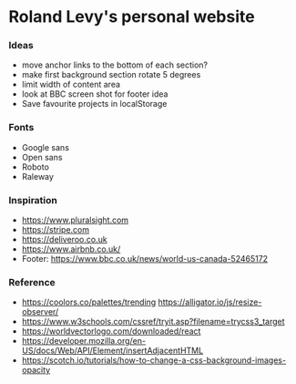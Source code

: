 # Roland Levy's personal website


### Ideas
- move anchor links to the bottom of each section?
- make first background section rotate 5 degrees
- limit width of content area
- look at BBC screen shot for footer idea
- Save favourite projects in localStorage

### Fonts
- Google sans
- Open sans
- Roboto
- Raleway

### Inspiration
- https://www.pluralsight.com
- https://stripe.com
- https://deliveroo.co.uk
- https://www.airbnb.co.uk/
- Footer: https://www.bbc.co.uk/news/world-us-canada-52465172

### Reference
- https://coolors.co/palettes/trending
https://alligator.io/js/resize-observer/
- https://www.w3schools.com/cssref/tryit.asp?filename=trycss3_target
- https://worldvectorlogo.com/downloaded/react
- https://developer.mozilla.org/en-US/docs/Web/API/Element/insertAdjacentHTML
- https://scotch.io/tutorials/how-to-change-a-css-background-images-opacity
